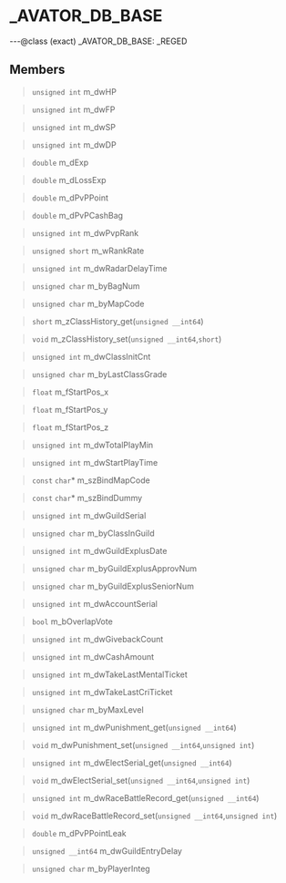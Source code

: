 # _AVATOR_DB_BASE

---@class (exact) _AVATOR_DB_BASE: _REGED
 
## Members
 
> `unsigned int` m_dwHP
 
> `unsigned int` m_dwFP
 
> `unsigned int` m_dwSP
 
> `unsigned int` m_dwDP
 
> `double` m_dExp
 
> `double` m_dLossExp
 
> `double` m_dPvPPoint
 
> `double` m_dPvPCashBag
 
> `unsigned int` m_dwPvpRank
 
> `unsigned short` m_wRankRate
 
> `unsigned int` m_dwRadarDelayTime
 
> `unsigned char` m_byBagNum
 
> `unsigned char` m_byMapCode
 
> `short` m_zClassHistory_get(`unsigned __int64`)
 
> `void` m_zClassHistory_set(`unsigned __int64`,`short`)
 
> `unsigned int` m_dwClassInitCnt
 
> `unsigned char` m_byLastClassGrade
 
> `float` m_fStartPos_x
 
> `float` m_fStartPos_y
 
> `float` m_fStartPos_z
 
> `unsigned int` m_dwTotalPlayMin
 
> `unsigned int` m_dwStartPlayTime
 
> `const` `char`* m_szBindMapCode
 
> `const` `char`* m_szBindDummy
 
> `unsigned int` m_dwGuildSerial
 
> `unsigned char` m_byClassInGuild
 
> `unsigned int` m_dwGuildExplusDate
 
> `unsigned char` m_byGuildExplusApprovNum
 
> `unsigned char` m_byGuildExplusSeniorNum
 
> `unsigned int` m_dwAccountSerial
 
> `bool` m_bOverlapVote
 
> `unsigned int` m_dwGivebackCount
 
> `unsigned int` m_dwCashAmount
 
> `unsigned int` m_dwTakeLastMentalTicket
 
> `unsigned int` m_dwTakeLastCriTicket
 
> `unsigned char` m_byMaxLevel
 
> `unsigned int` m_dwPunishment_get(`unsigned __int64`)
 
> `void` m_dwPunishment_set(`unsigned __int64`,`unsigned int`)
 
> `unsigned int` m_dwElectSerial_get(`unsigned __int64`)
 
> `void` m_dwElectSerial_set(`unsigned __int64`,`unsigned int`)
 
> `unsigned int` m_dwRaceBattleRecord_get(`unsigned __int64`)
 
> `void` m_dwRaceBattleRecord_set(`unsigned __int64`,`unsigned int`)
 
> `double` m_dPvPPointLeak
 
> `unsigned __int64` m_dwGuildEntryDelay
 
> `unsigned char` m_byPlayerInteg
 
